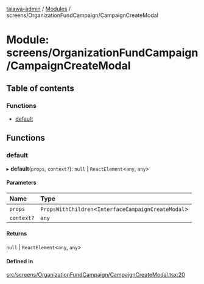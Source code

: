 [talawa-admin](../README.md) / [Modules](../modules.md) / screens/OrganizationFundCampaign/CampaignCreateModal

# Module: screens/OrganizationFundCampaign/CampaignCreateModal

## Table of contents

### Functions

- [default](screens_OrganizationFundCampaign_CampaignCreateModal.md#default)

## Functions

### default

▸ **default**(`props`, `context?`): ``null`` \| `ReactElement`\<`any`, `any`\>

#### Parameters

| Name | Type |
| :------ | :------ |
| `props` | `PropsWithChildren`\<`InterfaceCampaignCreateModal`\> |
| `context?` | `any` |

#### Returns

``null`` \| `ReactElement`\<`any`, `any`\>

#### Defined in

[src/screens/OrganizationFundCampaign/CampaignCreateModal.tsx:20](https://github.com/SiddheshKukade/talawa-admin/blob/822fbcb/src/screens/OrganizationFundCampaign/CampaignCreateModal.tsx#L20)

